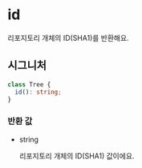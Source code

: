 # id

리포지토리 개체의 ID(SHA1)를 반환해요.

## 시그니처

```ts
class Tree {
  id(): string;
}
```

### 반환 값

<ul class="param-ul">
  <li class="param-li param-li-root">
    <span class="param-type">string</span>
    <br>
    <p class="param-description">리포지토리 개체의 ID(SHA1) 값이에요.</p>
  </li>
</ul>
